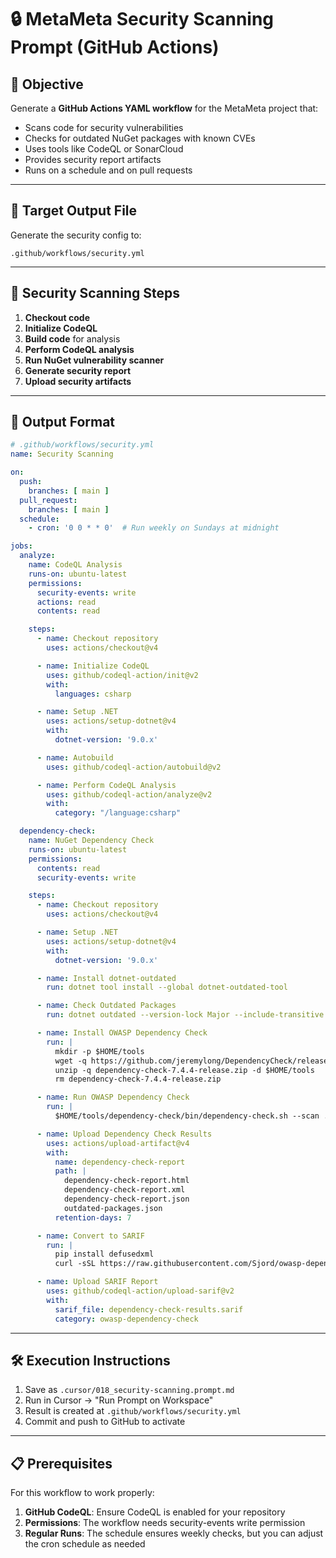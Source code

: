 # 🔒 MetaMeta Security Scanning Prompt (GitHub Actions)

## 🎯 Objective
Generate a **GitHub Actions YAML workflow** for the MetaMeta project that:

- Scans code for security vulnerabilities
- Checks for outdated NuGet packages with known CVEs
- Uses tools like CodeQL or SonarCloud
- Provides security report artifacts
- Runs on a schedule and on pull requests

---

## 📁 Target Output File

Generate the security config to:
```
.github/workflows/security.yml
```

---

## 🔧 Security Scanning Steps

1. **Checkout code**
2. **Initialize CodeQL**
3. **Build code** for analysis
4. **Perform CodeQL analysis**
5. **Run NuGet vulnerability scanner**
6. **Generate security report**
7. **Upload security artifacts**

---

## 🧪 Output Format

```yaml
# .github/workflows/security.yml
name: Security Scanning

on:
  push:
    branches: [ main ]
  pull_request:
    branches: [ main ]
  schedule:
    - cron: '0 0 * * 0'  # Run weekly on Sundays at midnight

jobs:
  analyze:
    name: CodeQL Analysis
    runs-on: ubuntu-latest
    permissions:
      security-events: write
      actions: read
      contents: read

    steps:
      - name: Checkout repository
        uses: actions/checkout@v4

      - name: Initialize CodeQL
        uses: github/codeql-action/init@v2
        with:
          languages: csharp

      - name: Setup .NET
        uses: actions/setup-dotnet@v4
        with:
          dotnet-version: '9.0.x'

      - name: Autobuild
        uses: github/codeql-action/autobuild@v2

      - name: Perform CodeQL Analysis
        uses: github/codeql-action/analyze@v2
        with:
          category: "/language:csharp"

  dependency-check:
    name: NuGet Dependency Check
    runs-on: ubuntu-latest
    permissions:
      contents: read
      security-events: write

    steps:
      - name: Checkout repository
        uses: actions/checkout@v4

      - name: Setup .NET
        uses: actions/setup-dotnet@v4
        with:
          dotnet-version: '9.0.x'

      - name: Install dotnet-outdated
        run: dotnet tool install --global dotnet-outdated-tool

      - name: Check Outdated Packages
        run: dotnet outdated --version-lock Major --include-transitive -o outdated-packages.json -f json

      - name: Install OWASP Dependency Check
        run: |
          mkdir -p $HOME/tools
          wget -q https://github.com/jeremylong/DependencyCheck/releases/download/v7.4.4/dependency-check-7.4.4-release.zip
          unzip -q dependency-check-7.4.4-release.zip -d $HOME/tools
          rm dependency-check-7.4.4-release.zip

      - name: Run OWASP Dependency Check
        run: |
          $HOME/tools/dependency-check/bin/dependency-check.sh --scan . --project "MetaMeta" --out . --format "ALL"

      - name: Upload Dependency Check Results
        uses: actions/upload-artifact@v4
        with:
          name: dependency-check-report
          path: |
            dependency-check-report.html
            dependency-check-report.xml
            dependency-check-report.json
            outdated-packages.json
          retention-days: 7

      - name: Convert to SARIF
        run: |
          pip install defusedxml
          curl -sSL https://raw.githubusercontent.com/Sjord/owasp-dependency-check-to-sarif/master/convert.py | python - dependency-check-report.xml > dependency-check-results.sarif

      - name: Upload SARIF Report
        uses: github/codeql-action/upload-sarif@v2
        with:
          sarif_file: dependency-check-results.sarif
          category: owasp-dependency-check
```

---

## 🛠 Execution Instructions

1. Save as `.cursor/018_security-scanning.prompt.md`
2. Run in Cursor → "Run Prompt on Workspace"
3. Result is created at `.github/workflows/security.yml`
4. Commit and push to GitHub to activate

---

## 📋 Prerequisites

For this workflow to work properly:

1. **GitHub CodeQL**: Ensure CodeQL is enabled for your repository
2. **Permissions**: The workflow needs security-events write permission
3. **Regular Runs**: The schedule ensures weekly checks, but you can adjust the cron schedule as needed 